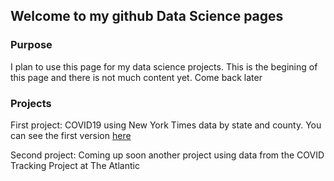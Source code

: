 ## Welcome to my github Data Science pages



### Purpose
I plan to use this page for my data science projects. This is the begining of this page and there is not much content yet. Come back later


### Projects
First project: COVID19 using New York Times data by state and county. You can see the first version <a href="https://fdp2012.github.io/FernandoDePaolis.github.io/COVID19_NYT.html" title="COVID19_NYT" target="_blank">here</a>

Second project: Coming up soon another project using data from the COVID Tracking Project at The Atlantic
